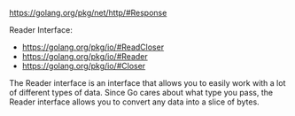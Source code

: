 https://golang.org/pkg/net/http/#Response

Reader Interface:

* https://golang.org/pkg/io/#ReadCloser
* https://golang.org/pkg/io/#Reader
* https://golang.org/pkg/io/#Closer

The Reader interface is an interface that allows you to easily work with a lot of different types of data. Since Go cares about what type you pass, the Reader interface allows you to convert any data into a slice of bytes.

